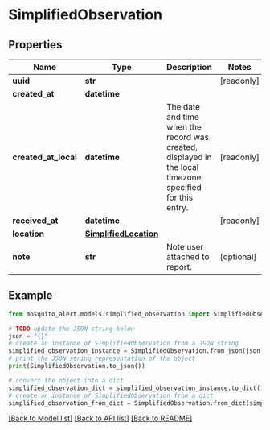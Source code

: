 # SimplifiedObservation


## Properties

Name | Type | Description | Notes
------------ | ------------- | ------------- | -------------
**uuid** | **str** |  | [readonly] 
**created_at** | **datetime** |  | 
**created_at_local** | **datetime** | The date and time when the record was created, displayed in the local timezone specified for this entry. | [readonly] 
**received_at** | **datetime** |  | [readonly] 
**location** | [**SimplifiedLocation**](SimplifiedLocation.md) |  | 
**note** | **str** | Note user attached to report. | [optional] 

## Example

```python
from mosquito_alert.models.simplified_observation import SimplifiedObservation

# TODO update the JSON string below
json = "{}"
# create an instance of SimplifiedObservation from a JSON string
simplified_observation_instance = SimplifiedObservation.from_json(json)
# print the JSON string representation of the object
print(SimplifiedObservation.to_json())

# convert the object into a dict
simplified_observation_dict = simplified_observation_instance.to_dict()
# create an instance of SimplifiedObservation from a dict
simplified_observation_from_dict = SimplifiedObservation.from_dict(simplified_observation_dict)
```
[[Back to Model list]](../README.md#documentation-for-models) [[Back to API list]](../README.md#documentation-for-api-endpoints) [[Back to README]](../README.md)


